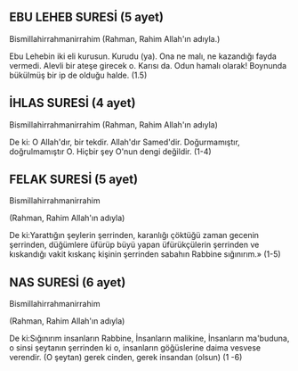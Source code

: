 ## EBU LEHEB SURESİ (5 ayet)

Bismillahirrahmanirrahim
(Rahman, Rahim Allah'ın adıyla.)

Ebu Lehebin iki eli kurusun. Kurudu (ya). Ona ne malı, ne kazandığı fayda vermedi. Alevli bir ateşe girecek o. Karısı da. Odun ha­malı olarak! Boynunda bükülmüş bir ip de ol­duğu halde. (1.5)

## İHLAS SURESİ (4 ayet)

Bismillahirrahmanirrahim
(Rahman, Rahim Allah'ın adıyla)

De ki: O Allah'dır, bir tekdir. Allah'dır Samed'dir. Doğurmamıştır, doğrulmamıştır O. Hiçbir şey O'nun dengi değildir. (1-4)

## FELAK SURESİ (5 ayet)

Bismillahirrahmanirrahim

(Rahman, Rahim Allah'ın adıyla)

De ki:Yarattığın şeylerin şerrinden, ka­ranlığı çöktüğü zaman gecenin şerrinden, düğümlere üfürüp büyü yapan üfürükçülerin şer­rinden ve kıskandığı vakit kıskanç kişinin şerrinden sabahın Rabbine sığınırım.» (1-5)

## NAS SURESİ (6 ayet)

Bismillahirrahmanirrahim

(Rahman, Rahim Allah'ın adıyla)

De ki:Sığınırım insanların Rabbine, İn­sanların malikine, İnsanların ma'buduna, o sinsi şeytanın şerrinden ki o, insanların gö­ğüslerine daima vesvese verendir. (O şeytan) gerek cinden, gerek insandan (olsun) (1 -6)
